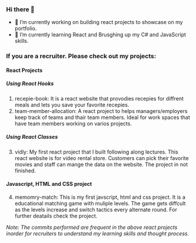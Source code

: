### Hi there 👋


- 🔭 I’m currently working on building react projects to showcase on my portfolio.
- 🌱 I’m currently learning React and Brusghing up my C# and JavaScript skills.

### If you are a recruiter. Please check out my projects:
#### React Projects
##### Using React Hooks
1. recepie-book: It is a react website that provodies recepies for diffrent meals and lets you save your favorite recepies.
2. team-member-allocation: A react project to helps managers/employers keep track of teams and thair team members. Ideal for work spaces that have team members working on varios projects.
##### Using React Classes
3. vidly: My first react project that I built following along lectures. This react website is for video rental store. Customers can pick their favorite movies and staff can mange the data on the website. The project in not finished.
#### Javascript, HTML and CSS project
4. memomry-match: This is my first javscript, html and css project. It is a educational matching game with muliple levels. The game gets diffcult as the levels increase and switch tactics every alternate round. For further deatails check the project.

*Note: The commits performed are frequent in the above react projects inorder for recruiters to understand my learning skills and thought process.*

<!--
**KirannVaka/KirannVaka** is a ✨ _special_ ✨ repository because its `README.md` (this file) appears on your GitHub profile.

Here are some ideas to get you started:

- 🔭 I’m currently working on Recepie Book a react project
- 🌱 I’m currently learning React and Brusghing up my C# and JavaScript skills.
-->
